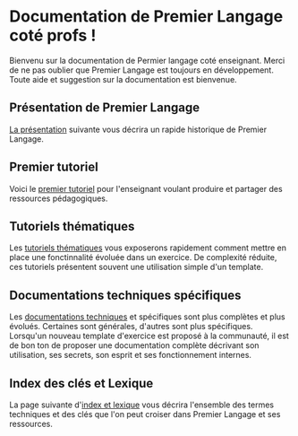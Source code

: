 # Documentation de Premier Langage coté profs !

Bienvenu sur la documentation de Permier langage coté enseignant. Merci de ne pas oublier que
Premier Langage est toujours en développement. Toute aide et suggestion sur la documentation 
est bienvenue.


## Présentation de Premier Langage
[La présentation](presentation.md) suivante vous décrira un rapide historique de Premier Langage.


## Premier tutoriel

Voici le [premier tutoriel](premier_tutoriel.md) pour l'enseignant voulant produire et partager 
des ressources pédagogiques.

## Tutoriels thématiques

Les [tutoriels thématiques](tutoriels_thematiques.md) vous exposerons rapidement comment mettre 
en place une fonctinnalité évoluée dans un exercice. De complexité réduite, ces tutoriels présentent 
souvent une utilisation simple d'un template.


## Documentations techniques spécifiques

Les [documentations techniques](documentations_techniques.md) et spécifiques sont plus complètes 
et plus évolués. Certaines sont générales, d'autres sont plus spécifiques. Lorsqu'un nouveau template 
d'exercice est proposé à la communauté, il est de bon ton de proposer une documentation complète 
décrivant son utilisation, ses secrets, son esprit et ses fonctionnement internes.


## Index des clés et Lexique

La page suivante d'[index et lexique](lexique.md) vous décrira l'ensemble des termes techniques 
et des clés que l'on peut croiser dans Premier Langage et ses ressources.
